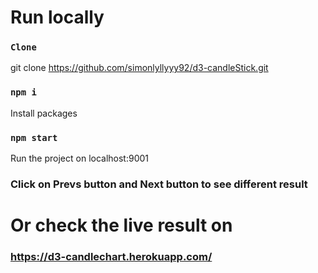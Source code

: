 # Run locally

### `Clone`
git clone https://github.com/simonlyllyyy92/d3-candleStick.git
### `npm i`
Install packages
### `npm start`
Run the project on localhost:9001
### Click on Prevs button and Next button to see different result

# Or check the live result on 
### https://d3-candlechart.herokuapp.com/


